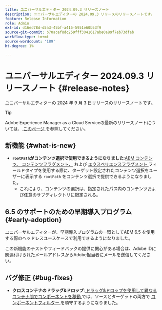 ```yaml
---
title: ユニバーサルエディター 2024.09.3 リリースノート
description: ユニバーサルエディターの 2024.09.3 リリースのリリースノートです。
feature: Release Information
role: Admin
exl-id: d16ed78d-d5a3-45bf-a415-5951e60b53f9
source-git-commit: b70acef8dc259fff3041617abe0a89f7eb73dfab
workflow-type: tm+mt
source-wordcount: '189'
ht-degree: 1%

---
```



# ユニバーサルエディター 2024.09.3 リリースノート {#release-notes}

ユニバーサルエディターの 2024 年 9 月 3 日リリースのリリースノートです。

>[!TIP]
>
>Adobe Experience Manager as a Cloud Serviceの最新のリリースノートについては、[ このページ ](/help/release-notes/release-notes-cloud/release-notes-current.md) を参照してください。

## 新機能 {#what-is-new}

* **`rootPath`がコンテンツ選択で使用できるようになりました**:[AEM コンテンツ、](/help/implementing/universal-editor/field-types.md#aem-content)[ コンテンツフラグメント、](/help/implementing/universal-editor/field-types.md#content-fragment) および [ エクスペリエンスフラグメント ](/help/implementing/universal-editor/field-types.md#experience-fragment) フィールドタイプを使用する際に、ターゲット設定されたコンテンツ選択をユーザーに表示する `rootPath` をコンテンツ選択で提供できるようになりました。
   * これにより、コンテンツの選択は、指定されたパス内のコンテンツおよび任意のサブディレクトリに限定される。

## 6.5 のサポートのための早期導入プログラム {#early-adoption}

ユニバーサルエディターが、早期導入プログラムの一環としてAEM 6.5 を使用する際のヘッドレスユースケースで利用できるようになりました。

この新機能のテストやフィードバックの提供に関心がある場合は、Adobe IDに関連付けられたメールアドレスからAdobe担当者にメールを送信してください。

## バグ修正 {#bug-fixes}

* **クロスコンテナのドラッグ&amp;ドロップ**:[ ドラッグ&amp;ドロップを使用して異なるコンテナ間でコンポーネントを移動 ](/help/sites-cloud/authoring/universal-editor/authoring.md#reordering-components) では、ソースとターゲットの両方で [ コンポーネントフィルター ](/help/implementing/universal-editor/customizing.md#filtering-components) を順守するようになりました。
